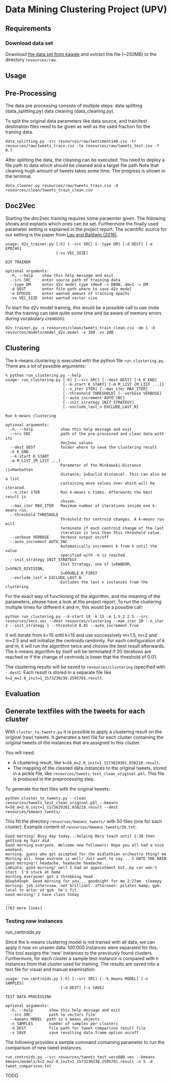 # Data Mining Clustering Project (UPV)

## Requirements

### Download data set

Download [the data set from kaggle](https://www.kaggle.com/kazanova/sentiment140) and extract the file (~250MB) to the directory `resources/raw`.

## Usage

## Pre-Processing

The data pre processing consists of multiple steps: data splitting (data_splitting.py) data cleaning (data_cleaning.py).

To split the original data parameters like data source, and train/test destination files need to be given as well as the used fraction for the training data.

```
data_splitting.py -src resources/raw/Sentiment140.csv -tr resources/raw/tweets_train.csv -te resources/raw/tweets_test.csv -f 0.7
```

After splitting the data, the cleaning can be executed. You need to deploy a file path to data which should be cleaned and a target file path
Note that cleaning hugh amount of tweets takes some time. The progress is shown in the terminal.

```
data_cleaner.py resources/raw/tweets_train.csv -d resources/clean/tweets_train_clean.csv
```

## Doc2Vec

Starting the doc2vec training requires some paraemter given. The following shows and explains which ones can be set. Furthermore the finally used parameter setting is explained in the project report. 
The scientific source for our setting is the paper from [Lau and Baldwin (2016)](https://arxiv.org/pdf/1607.05368.pdf).
```
usage: d2v_trainer.py [-h] [--src SRC] [--type DM] [-d DEST] [-e EPOCHS]
                      [-vs VEC_SIZE]

D2V TRAINER

optional arguments:
  -h, --help    show this help message and exit
  --src SRC     enter source path of training data
  --type DM     enter d2v model type (dm=0 -> DBOW, dm=1 -> DM
  -d DEST       enter file path where to save d2v model
  -e EPOCHS     enter wanted amount of training epochs
  -vs VEC_SIZE  enter wanted vector size
```

To start the d2v model training, this would be a possible call to use (note that the training can take quite some time and be aware of memory errors during vocabulary creation):

```
d2v_trainer.py -s resources/clean/tweets_train_clean.csv -dm 1 -d resources/models/model_d2v.model -e 100 -vs 200
```

## Clustering

The k-means clustering is executed with the python file `run_clustering.py`. There are a lot of possible arguments:

```
% python run_clustering.py --help
usage: run_clustering.py [-h] [--src SRC] [--dest DEST] [-k K_END]
                         [--k-start K_START] [-m M_LIST [M_LIST ...]]
                         [--n_iter ITER] [--max_iter MAX_ITER]
                         [--threshold THRESHOLD] [--verbose VERBOSE]
                         [--auto_increment AUTO_INC]
                         [--init_strategy INIT_STRATEGY]
                         [--exclude_last_n EXCLUDE_LAST_N]

Run k-means clustering

optional arguments:
  -h, --help            show this help message and exit
  --src SRC             path of the pre-processed and clean data with its
                        doc2vec values
  --dest DEST           folder where to save the clustering result
  -k K_END
  --k-start K_START
  -m M_LIST [M_LIST ...]
                        Parameter of the Minkowski-Distance (1=Manhatten
                        distance; 2=Euclid distance). This can also be a list
                        containing more values over which will be iterated.
  --n_iter ITER         Run k-means n times. Afterwards the best result is
                        chosen.
  --max_iter MAX_ITER   Maximum number of iterations inside one k-means run.
  --threshold THRESHOLD
                        Threshold for centroid changes. A k-means run will
                        terminate if each centroid change of the last
                        iteration is less than this threshold value.
  --verbose VERBOSE     Verbose output on/off
  --auto_increment AUTO_INC
                        Automatically increment k from k until the value
                        specified with -k is reached
  --init_strategy INIT_STRATEGY
                        Init Strategy, one of 1=RANDOM, 2=SPACE_DIVISION,
                        3=DOUBLE_K_FIRST
  --exclude_last_n EXCLUDE_LAST_N
                        Excludes the last n instances from the clustering
```

For the exact way of functioning of the algorithm, and the meaning of the parameters, please have a look at the project report. To run the clustering multiple times for different k and m, this would be a possible call:

```
python run_clustering.py --k-start 10 -k 15 -m 1.5 2 2.5 --src resources/vecs.vec --dest resources/clustering --max_iter 20 --n_iter 2 --init_strategy 1 --threshold 0.01 --auto_increment True
```

It will iterate from k=10 until k=15 and use successively m=1.5, m=2 and m=2.5 and will initialize the centroids randomly. For each configuration of k and m, it will run the algorithm twice and choose the best result afterwards.
The k-means algorithm by itself will be terminated if 20 iterations are reached or if the change of centroids is lower that the threshold of 0.01.

The clustering results will be saved to `resources/clustering` (specified with `--dest`). Each result is stored in a separate file like `k=2_m=2.0_init=1_1573230238.2595701.result`.

## Evaluation

## Generate textfiles with the tweets for each cluster

With `cluster_to_tweets.py` it is possible to apply a clustering result on the original (raw) tweets. It generates a text file for each cluster containing the original tweets of the instances that are assigned to this cluster.

You will need:

* A clustering result, like `k=50_m=2.0_init=1_1573629301.038218.result`.
* The mapping of the cleaned data instances to the original tweets, stored in a pickle file, like `resources/tweets_test_clean_original.pkl`. This file is produced in the preprocessing step.

To generate the text files with the original tweets:

```
python cluster_to_tweets.py --clean resources/tweets_test_clean_original.pkl --kmeans k=50_m=2.0_init=1_1573629301.038218.result --dest resources/kmeans_tweets/
```

This fill the directory `resources/kmeans_tweets/` with 50 files (one for each cluster). Example content of `resources/kmeans_tweets/20.txt`:

```
Good morning! Busy day today...helping Mary teach until 2:30 then getting my hair did 
Good morning everyone. Welcome new followers! Hope you all had a nice weekend. 
morning. guess who got accepted for the midlothian orchestra thing? me 
Morning all, hope everone is well! Just want to say... I HATE THE RAIN 
good morning!! headache, headache headache... 
LaKuata: good morning! well I had an appointment but..my car won't start  I'm stuck at home
morning everyone! got a throbbing head 
@Soph4Soph  Good morning for you... goodnight for me 2:27am  sleeepy
morning: job interview. not brilliant. afternoon: pilates &amp; gym. local tv actor at gym  he's fit 
Good morning! I have class today 

...
[763 more lines]
```

### Testing new instances

run_centroids.py

Since the k-means clustering model is not trained with all data, we can apply it now on unseen data. 100.000 instances
were separated for this. This tool assigns the 'new' instances to the previously found clusters. Furthermore, for
each cluster a sample test-instance is compared with n instances from that cluster used for training. The results are
saved into a text file for visual and manual examination.

```
usage: run_centroids.py [-h] [--src SRC] [--k_means MODEL] [-n SAMPLES]
                        [-d DEST] [-s SAVE]

TEST DATA PROCESSING

optional arguments:
  -h, --help       show this help message and exit
  --src SRC        path to vectors file
  --kmeans MODEL  path to k_means objects
  -n SAMPLES       number of samples per clusters
  -d DEST          file path for tweet comparison result file
  -s SAVE          save resulting data frame option on/off
```

The following provides a sample command containing parameter to run the comparison of new tweet instances.
```
run_centroids.py --src resources/tweets_test_vecs600.vec --kmeans kmeans/models/k=2_m=2.0_init=1_1573230238.2595701.result -n 5 -d tweet_comparison.txt
```
TODO

